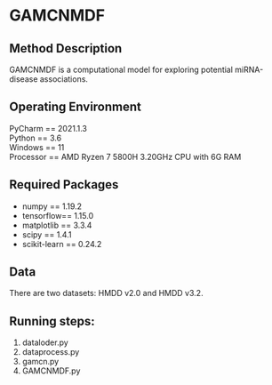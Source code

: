 ﻿# GAMCNMDF
## Method Description
GAMCNMDF is a computational model for exploring potential miRNA-disease associations.
## Operating Environment
PyCharm == 2021.1.3  
Python == 3.6  
Windows == 11  
Processor == AMD Ryzen 7 5800H 3.20GHz CPU with 6G RAM
## Required Packages
 - numpy == 1.19.2
 - tensorflow== 1.15.0
 - matplotlib == 3.3.4
 - scipy == 1.4.1
 - scikit-learn == 0.24.2
## Data
There are two datasets: HMDD v2.0 and HMDD v3.2.
## Running steps:
 1. dataloder.py
 2. dataprocess.py
 3. gamcn.py
 4. GAMCNMDF.py

